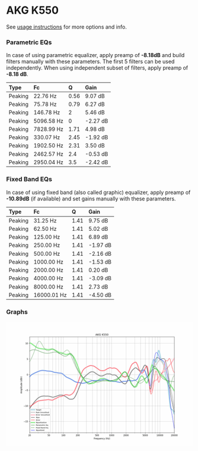 # AKG K550
See [usage instructions](https://github.com/jaakkopasanen/AutoEq#usage) for more options and info.

### Parametric EQs
In case of using parametric equalizer, apply preamp of **-8.18dB** and build filters manually
with these parameters. The first 5 filters can be used independently.
When using independent subset of filters, apply preamp of **-8.18 dB**.

| Type    | Fc         |    Q | Gain     |
|:--------|:-----------|:-----|:---------|
| Peaking | 22.76 Hz   | 0.56 | 9.07 dB  |
| Peaking | 75.78 Hz   | 0.79 | 6.27 dB  |
| Peaking | 146.78 Hz  | 2    | 5.46 dB  |
| Peaking | 5096.58 Hz | 0    | -2.27 dB |
| Peaking | 7828.99 Hz | 1.71 | 4.98 dB  |
| Peaking | 330.07 Hz  | 2.45 | -1.92 dB |
| Peaking | 1902.50 Hz | 2.31 | 3.50 dB  |
| Peaking | 2462.57 Hz | 2.4  | -0.53 dB |
| Peaking | 2950.04 Hz | 3.5  | -2.42 dB |

### Fixed Band EQs
In case of using fixed band (also called graphic) equalizer, apply preamp of **-10.89dB**
(if available) and set gains manually with these parameters.

| Type    | Fc          |    Q | Gain     |
|:--------|:------------|:-----|:---------|
| Peaking | 31.25 Hz    | 1.41 | 9.75 dB  |
| Peaking | 62.50 Hz    | 1.41 | 5.02 dB  |
| Peaking | 125.00 Hz   | 1.41 | 6.89 dB  |
| Peaking | 250.00 Hz   | 1.41 | -1.97 dB |
| Peaking | 500.00 Hz   | 1.41 | -2.16 dB |
| Peaking | 1000.00 Hz  | 1.41 | -1.53 dB |
| Peaking | 2000.00 Hz  | 1.41 | 0.20 dB  |
| Peaking | 4000.00 Hz  | 1.41 | -3.09 dB |
| Peaking | 8000.00 Hz  | 1.41 | 2.73 dB  |
| Peaking | 16000.01 Hz | 1.41 | -4.50 dB |

### Graphs
![](./AKG%20K550.png)